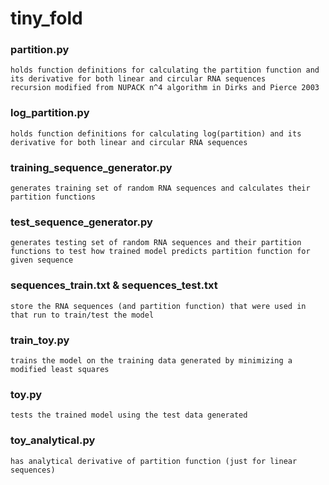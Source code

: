 # tiny_fold

### partition.py
    holds function definitions for calculating the partition function and its derivative for both linear and circular RNA sequences
    recursion modified from NUPACK n^4 algorithm in Dirks and Pierce 2003

### log_partition.py
    holds function definitions for calculating log(partition) and its derivative for both linear and circular RNA sequences

### training_sequence_generator.py
    generates training set of random RNA sequences and calculates their partition functions

### test_sequence_generator.py
    generates testing set of random RNA sequences and their partition functions to test how trained model predicts partition function for given sequence

### sequences_train.txt & sequences_test.txt
    store the RNA sequences (and partition function) that were used in that run to train/test the model

### train_toy.py
    trains the model on the training data generated by minimizing a modified least squares

### toy.py
    tests the trained model using the test data generated

### toy_analytical.py
    has analytical derivative of partition function (just for linear sequences)
